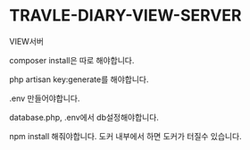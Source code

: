 # TRAVLE-DIARY-VIEW-SERVER
VIEW서버

composer install은 따로 해야합니다.

php artisan key:generate를 해야합니다.

.env 만들어야합니다.

database.php, .env에서 db설정해야합니다.

npm install 해줘야합니다. 도커 내부에서 하면 도커가 터질수 있습니다.